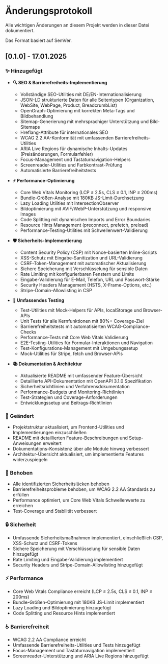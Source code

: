 # Änderungsprotokoll

Alle wichtigen Änderungen an diesem Projekt werden in dieser Datei dokumentiert.

Das Format basiert auf SemVer.

## [0.1.0] - 17.01.2025
### ✨ Hinzugefügt
- **🔍 SEO & Barrierefreiheits-Implementierung**
  - Vollständige SEO-Utilities mit DE/EN-Internationalisierung
  - JSON-LD strukturierte Daten für alle Seitentypen (Organization, WebSite, WebPage, Product, BreadcrumbList)
  - OpenGraph-Optimierung mit korrekten Meta-Tags und Bildbehandlung
  - Sitemap-Generierung mit mehrsprachiger Unterstützung und Bild-Sitemaps
  - Hreflang-Attribute für internationales SEO
  - WCAG 2.2 AA-Konformität mit umfassenden Barrierefreiheits-Utilities
  - ARIA Live Regions für dynamische Inhalts-Updates (Preisänderungen, Formularfehler)
  - Focus-Management und Tastaturnavigation-Helpers
  - Screenreader-Utilities und Farbkontrast-Prüfung
  - Automatisierte Barrierefreiheitstests

- **⚡ Performance-Optimierung**
  - Core Web Vitals Monitoring (LCP ≤ 2.5s, CLS ≤ 0.1, INP ≤ 200ms)
  - Bundle-Größen-Analyse mit 180KB JS-Limit-Durchsetzung
  - Lazy Loading Utilities mit IntersectionObserver
  - Bildoptimierung mit AVIF/WebP-Unterstützung und responsive Images
  - Code Splitting mit dynamischen Imports und Error Boundaries
  - Resource Hints Management (preconnect, prefetch, preload)
  - Performance-Testing-Utilities mit Schwellenwert-Validierung

- **🛡️ Sicherheits-Implementierung**
  - Content Security Policy (CSP) mit Nonce-basierten Inline-Scripts
  - XSS-Schutz mit Eingabe-Sanitization und URL-Validierung
  - CSRF-Token-Management mit automatischer Aktualisierung
  - Sichere Speicherung mit Verschlüsselung für sensible Daten
  - Rate Limiting mit konfigurierbaren Fenstern und Limits
  - Eingabe-Validierung für E-Mail, Telefon, URL und Passwort-Stärke
  - Security Headers Management (HSTS, X-Frame-Options, etc.)
  - Stripe-Domain-Allowlisting in CSP

- **🧪 Umfassendes Testing**
  - Test-Utilities mit Mock-Helpers für APIs, localStorage und Browser-APIs
  - Unit Tests für alle Kernfunktionen mit 80%+ Coverage-Ziel
  - Barrierefreiheitstests mit automatisierten WCAG-Compliance-Checks
  - Performance-Tests mit Core Web Vitals Validierung
  - E2E-Testing-Utilities für Formular-Interaktionen und Navigation
  - Test-Konfigurations-Management mit Umgebungssetup
  - Mock-Utilities für Stripe, fetch und Browser-APIs

- **📚 Dokumentation & Architektur**
  - Aktualisierte README mit umfassender Feature-Übersicht
  - Detaillierte API-Dokumentation mit OpenAPI 3.1.0 Spezifikation
  - Sicherheitsrichtlinien und Verfahrensdokumentation
  - Performance-Budgets und Monitoring-Richtlinien
  - Test-Strategien und Coverage-Anforderungen
  - Entwicklungssetup und Beitrags-Richtlinien

### 🔄 Geändert
- Projektstruktur aktualisiert, um Frontend-Utilities und Implementierungen einzuschließen
- README mit detaillierten Feature-Beschreibungen und Setup-Anweisungen erweitert
- Dokumentations-Konsistenz über alle Module hinweg verbessert
- Architektur-Übersicht aktualisiert, um implementierte Features widerzuspiegeln

### 🐛 Behoben
- Alle identifizierten Sicherheitslücken behoben
- Barrierefreiheitsprobleme behoben, um WCAG 2.2 AA Standards zu erfüllen
- Performance optimiert, um Core Web Vitals Schwellenwerte zu erreichen
- Test-Coverage und Stabilität verbessert

### 🔒 Sicherheit
- Umfassende Sicherheitsmaßnahmen implementiert, einschließlich CSP, XSS-Schutz und CSRF-Tokens
- Sichere Speicherung mit Verschlüsselung für sensible Daten hinzugefügt
- Rate Limiting und Eingabe-Validierung implementiert
- Security Headers und Stripe-Domain-Allowlisting hinzugefügt

### ⚡ Performance
- Core Web Vitals Compliance erreicht (LCP ≤ 2.5s, CLS ≤ 0.1, INP ≤ 200ms)
- Bundle-Größen-Optimierung mit 180KB JS-Limit implementiert
- Lazy Loading und Bildoptimierung hinzugefügt
- Code Splitting und Resource Hints implementiert

### ♿ Barrierefreiheit
- WCAG 2.2 AA Compliance erreicht
- Umfassende Barrierefreiheits-Utilities und Tests hinzugefügt
- Focus-Management und Tastaturnavigation implementiert
- Screenreader-Unterstützung und ARIA Live Regions hinzugefügt